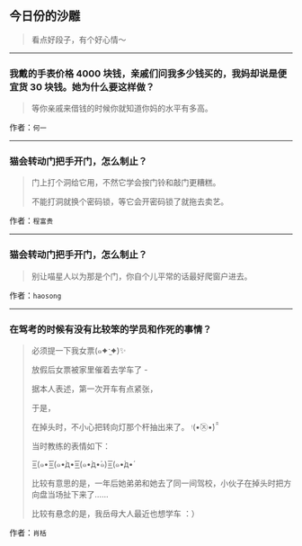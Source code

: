 ## 今日份的沙雕

> 看点好段子，有个好心情～


 
---

### 我戴的手表价格 4000 块钱，亲戚们问我多少钱买的，我妈却说是便宜货 30 块钱。她为什么要这样做？

> 等你亲戚来借钱的时候你就知道你妈的水平有多高。


作者：`何一`

---

### 猫会转动门把手开门，怎么制止？

> 门上打个洞给它用，不然它学会按门铃和敲门更糟糕。
> 
> 不能打洞就换个密码锁，等它会开密码锁了就拖去卖艺。


作者：`程富贵`

---

### 猫会转动门把手开门，怎么制止？

> 别让喵星人以为那是个门，你自个儿平常的话最好爬窗户进去。


作者：`haosong`

---

### 在驾考的时候有没有比较笨的学员和作死的事情？

> 必须提一下我女票(๑✦ˑ̫✦)✨
> 
> 放假后女票被家里催着去学车了 -
> 
> 据本人表述，第一次开车有点紧张，
> 
> 于是，
> 
> 在掉头时，不小心把转向灯那个杆抽出来了。 ᵎ(•̀㉨•́) ̑̑
> 
> 当时教练的表情如下：
> 
> =͟͟͞͞(๑•̀=͟͟͞͞(๑•̀д•́=͟͟͞͞(๑•̀д•́๑)=͟͟͞͞(๑•̀д•́
> 
> 比较有意思的是，一年后她弟弟和她去了同一间驾校，小伙子在掉头时把方向盘当场扯下来了……
> 
> 比较有悬念的是，我岳母大人最近也想学车 ：）


作者：`肖栝`
